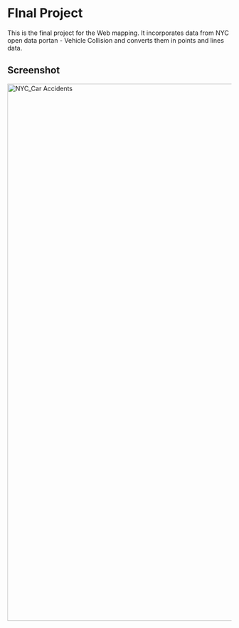 # FInal Project
 This is the final project for the Web mapping. It incorporates data from NYC open data portan - Vehicle Collision and converts them in points and lines data.

 
 ## Screenshot
 
 <img width="1207" alt="NYC_Car Accidents" src="https://user-images.githubusercontent.com/93173062/160892568-bb4dd488-2186-4f86-9999-a349eb026c0f.JPG">
